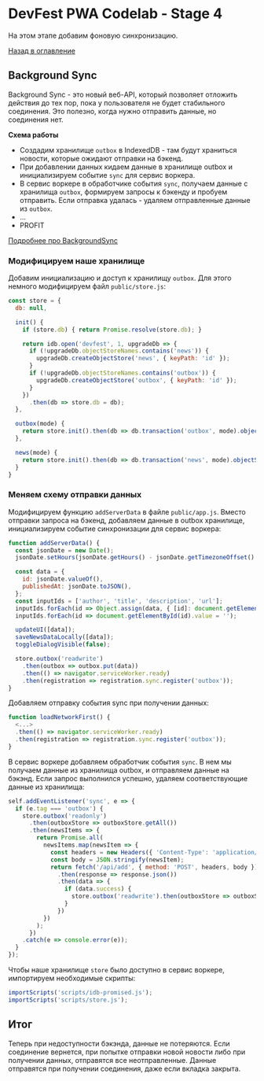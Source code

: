 # DevFest PWA Codelab - Stage 4

На этом этапе добавим фоновую синхронизацию.

[Назад в оглавление](../README.md)

## Background Sync

Background Sync - это новый веб-API, который позволяет отложить действия до тех пор, пока у пользователя не будет стабильного соединения. Это полезно, когда нужно отправить данные, но соединения нет.

**Схема работы**

 - Создадим хранилище `outbox` в IndexedDB - там будут храниться новости, которые ожидают отправки на бэкенд.
 - При добавлении данных кидаем данные в хранилище outbox и инициализируем событие `sync` для сервис воркера.
 - В сервис воркере в обработчике события `sync`, получаем данные с хранилища `outbox`, формируем запросы к бэкенду и пробуем отправить. Если отправка удалась - удаляем отправленные данные из `outbox`.
 - ...
 - PROFIT

[Подробнее про BackgroundSync](https://developers.google.com/web/updates/2015/12/background-sync)

### Модифицируем наше хранилище

Добавим инициализацию и доступ к хранилищу `outbox`. Для этого немного модифицируем файл `public/store.js`:

```js
const store = {
  db: null,

  init() {
    if (store.db) { return Promise.resolve(store.db); }

    return idb.open('devfest', 1, upgradeDb => {
      if (!upgradeDb.objectStoreNames.contains('news')) {
        upgradeDb.createObjectStore('news', { keyPath: 'id' });
      }
      if (!upgradeDb.objectStoreNames.contains('outbox')) {
        upgradeDb.createObjectStore('outbox', { keyPath: 'id' });
      }
    })
      .then(db => store.db = db);
  },

  outbox(mode) {
    return store.init().then(db => db.transaction('outbox', mode).objectStore('outbox'));
  },

  news(mode) {
    return store.init().then(db => db.transaction('news', mode).objectStore('news'));
  }
}
```

### Меняем схему отправки данных

Модифицируем функцию `addServerData` в файле `public/app.js`. Вместо отправки запроса на бэкенд, добавляем данные в outbox хранилище, инициализируем событие синхронизации для сервис воркера:

```js
function addServerData() {
  const jsonDate = new Date();
  jsonDate.setHours(jsonDate.getHours() - jsonDate.getTimezoneOffset() / 60);

  const data = {
    id: jsonDate.valueOf(),
    publishedAt: jsonDate.toJSON(),
  };
  const inputIds = ['author', 'title', 'description', 'url'];  
  inputIds.forEach(id => Object.assign(data, { [id]: document.getElementById(id).value }));
  inputIds.forEach(id => document.getElementById(id).value = '');

  updateUI([data]);
  saveNewsDataLocally([data]);
  toggleDialogVisible(false);

  store.outbox('readwrite')
    .then(outbox => outbox.put(data))
    .then(() => navigator.serviceWorker.ready)
    .then(registration => registration.sync.register('outbox'));
}
```

Добавляем отправку события sync при получении данных:

```js
function loadNetworkFirst() {
  <...>
  .then(() => navigator.serviceWorker.ready)
  .then(registration => registration.sync.register('outbox'));
}
```

В сервис воркере добавляем обработчик события `sync`. В нем мы получаем данные из хранилища outbox, и отправляем данные на бэкэнд. Если запрос выполнился успешно, удаляем соответствующие данные из хранилища:

```js
self.addEventListener('sync', e => {
  if (e.tag === 'outbox') {
    store.outbox('readonly')
      .then(outboxStore => outboxStore.getAll())
      .then(newsItems => {
        return Promise.all(
          newsItems.map(newsItem => {
            const headers = new Headers({ 'Content-Type': 'application/json' });        
            const body = JSON.stringify(newsItem);
            return fetch('/api/add', { method: 'POST', headers, body })
              .then(response => response.json())
              .then(data => {
                if (data.success) {
                  store.outbox('readwrite').then(outboxStore => outboxStore.delete(newsItem.id));
                }
              })
          })
        );
      })
    .catch(e => console.error(e));
  }
});
```

Чтобы наше хранилище `store` было доступно в сервис воркере, импортируем необходимые скрипты:

```js
importScripts('scripts/idb-promised.js');
importScripts('scripts/store.js');
```

## Итог

Теперь при недоступности бэкэнда, данные не потеряются. Если соединение вернется, при попытке отправки новой новости либо при получении данных, отправятся все неотправленные.
Данные отправятся при получении соединения, даже если вкладка закрыта.